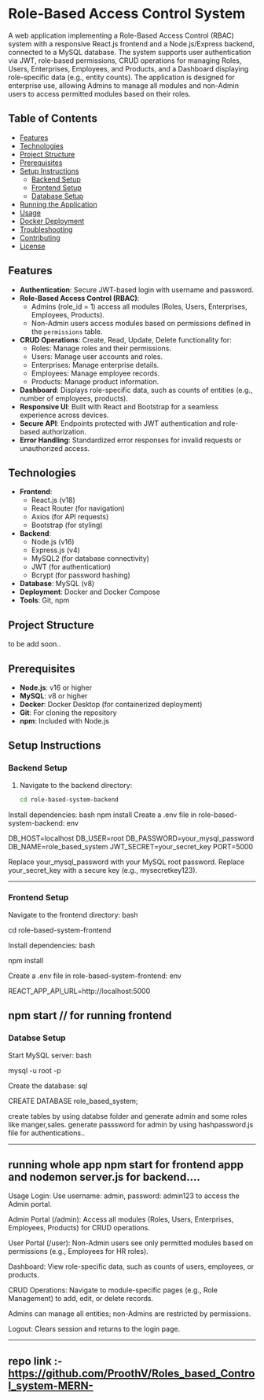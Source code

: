 # Role-Based Access Control System

A web application implementing a Role-Based Access Control (RBAC) system with a responsive React.js frontend and a Node.js/Express backend, connected to a MySQL database. The system supports user authentication via JWT, role-based permissions, CRUD operations for managing Roles, Users, Enterprises, Employees, and Products, and a Dashboard displaying role-specific data (e.g., entity counts). The application is designed for enterprise use, allowing Admins to manage all modules and non-Admin users to access permitted modules based on their roles.

## Table of Contents
- [Features](#features)
- [Technologies](#technologies)
- [Project Structure](#project-structure)
- [Prerequisites](#prerequisites)
- [Setup Instructions](#setup-instructions)
  - [Backend Setup](#backend-setup)
  - [Frontend Setup](#frontend-setup)
  - [Database Setup](#database-setup)
- [Running the Application](#running-the-application)
- [Usage](#usage)
- [Docker Deployment](#docker-deployment)
- [Troubleshooting](#troubleshooting)
- [Contributing](#contributing)
- [License](#license)

## Features
- **Authentication**: Secure JWT-based login with username and password.
- **Role-Based Access Control (RBAC)**:
  - Admins (role_id = 1) access all modules (Roles, Users, Enterprises, Employees, Products).
  - Non-Admin users access modules based on permissions defined in the `permissions` table.
- **CRUD Operations**: Create, Read, Update, Delete functionality for:
  - Roles: Manage roles and their permissions.
  - Users: Manage user accounts and roles.
  - Enterprises: Manage enterprise details.
  - Employees: Manage employee records.
  - Products: Manage product information.
- **Dashboard**: Displays role-specific data, such as counts of entities (e.g., number of employees, products).
- **Responsive UI**: Built with React and Bootstrap for a seamless experience across devices.
- **Secure API**: Endpoints protected with JWT authentication and role-based authorization.
- **Error Handling**: Standardized error responses for invalid requests or unauthorized access.

## Technologies
- **Frontend**:
  - React.js (v18)
  - React Router (for navigation)
  - Axios (for API requests)
  - Bootstrap (for styling)
- **Backend**:
  - Node.js (v16)
  - Express.js (v4)
  - MySQL2 (for database connectivity)
  - JWT (for authentication)
  - Bcrypt (for password hashing)
- **Database**: MySQL (v8)
- **Deployment**: Docker and Docker Compose
- **Tools**: Git, npm

## Project Structure


to be add soon..

## Prerequisites
- **Node.js**: v16 or higher
- **MySQL**: v8 or higher
- **Docker**: Docker Desktop (for containerized deployment)
- **Git**: For cloning the repository
- **npm**: Included with Node.js

## Setup Instructions

### Backend Setup
1. Navigate to the backend directory:
   ```bash
   cd role-based-system-backend

Install dependencies:
bash
npm install
Create a .env file in role-based-system-backend:
env

DB_HOST=localhost
DB_USER=root
DB_PASSWORD=your_mysql_password
DB_NAME=role_based_system
JWT_SECRET=your_secret_key
PORT=5000

Replace your_mysql_password with your MySQL root password.
Replace your_secret_key with a secure key (e.g., mysecretkey123).

-----------------------------------------------------------------------------------------------------

### Frontend Setup
Navigate to the frontend directory:
bash

cd role-based-system-frontend

Install dependencies:
bash

npm install

Create a .env file in role-based-system-frontend:
env

REACT_APP_API_URL=http://localhost:5000

npm start // for running frontend
---------------------------------------------------------------------------------------------------------------
### Databse Setup
Start MySQL server:
bash

mysql -u root -p

Create the database:
sql

CREATE DATABASE role_based_system;

create tables by using databse folder and generate admin and some roles like manger,sales.
generate passsword for admin by using hashpassword.js file for authentications..

------------------------------------------------------------------------------------------------------------------------

running whole app
npm start for frontend appp
and 
nodemon server.js for backend....
------------------------------------------------------------------------------------------------------------------------
Usage
Login: Use username: admin, password: admin123 to access the Admin portal.

Admin Portal (/admin): Access all modules (Roles, Users, Enterprises, Employees, Products) for CRUD operations.

User Portal (/user): Non-Admin users see only permitted modules based on permissions (e.g., Employees for HR roles).

Dashboard: View role-specific data, such as counts of users, employees, or products.

CRUD Operations:
Navigate to module-specific pages (e.g., Role Management) to add, edit, or delete records.

Admins can manage all entities; non-Admins are restricted by permissions.

Logout: Clears session and returns to the login page.

--------------------------------------------------------------------------------------------------------------------------
repo link :-   https://github.com/ProothV/Roles_based_Control_system-MERN-
--



